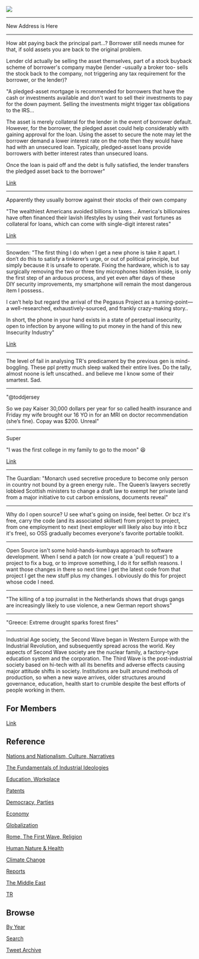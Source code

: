
<img src="https://drive.google.com/uc?export=view&id=1B2wf9R7AMH1d7Vw6e2mucLbIQ5NSjir7"/>

---

New Address is Here

---

How abt paying back the principal part...? Borrower still needs munee
for that, if sold assets you are back to the original problem.

Lender cld actually be selling the asset themselves, part of a stock
buyback scheme of borrower's company maybe (lender -usually a broker
too- sells the stock back to the company, not triggering any tax
requirement for the borrower, or the lender)?

"A pledged-asset mortgage is recommended for borrowers that have the
cash or investments available and don't want to sell their investments
to pay for the down payment. Selling the investments might trigger tax
obligations to the IRS...

The asset is merely collateral for the lender in the event of borrower
default. However, for the borrower, the pledged asset could help
considerably with gaining approval for the loan. Using the asset to
secure the note may let the borrower demand a lower interest rate on
the note then they would have had with an unsecured loan. Typically,
pledged-asset loans provide borrowers with better interest rates than
unsecured loans.

Once the loan is paid off and the debt is fully satisfied, the lender
transfers the pledged asset back to the borrower"

[Link](https://www.investopedia.com/terms/p/pledgedasset.asp)

---

Apparently they usually borrow against their stocks of their own company

"The wealthiest Americans avoided billions in taxes .. America's
billionaires have often financed their lavish lifestyles by using
their vast fortunes as collateral for loans, which can come with
single-digit interest rates"

[Link](https://www.businessinsider.com/american-billionaires-tax-avoidance-income-wealth-borrow-money-propublica-2021-6)

---

Snowden: "The first thing I do when I get a new phone is take it
apart. I don’t do this to satisfy a tinkerer’s urge, or out of
political principle, but simply because it is unsafe to
operate. Fixing the hardware, which is to say surgically removing the
two or three tiny microphones hidden inside, is only the first step of
an arduous process, and yet even after days of these DIY security
improvements, my smartphone will remain the most dangerous item I
possess..

I can’t help but regard the arrival of the Pegasus Project as a
turning-point—a well-researched, exhaustively-sourced, and frankly
crazy-making story..

In short, the phone in your hand exists in a state of perpetual
insecurity, open to infection by anyone willing to put money in the
hand of this new Insecurity Industry"

[Link](https://edwardsnowden.substack.com/p/ns-oh-god-how-is-this-legal)

---

The level of fail in analysing TR's predicament by the previous gen is
mind-boggling. These ppl pretty much sleep walked their entire
lives. Do the tally, almost noone is left unscathed.. and believe me I
know some of their smartest. Sad.

---

"@toddjersey

So we pay Kaiser 30,000 dollars per year for so called health
insurance and Friday my wife brought our 16 YO in for an MRI on doctor
recommendation (she’s fine). Copay was $200. Unreal"

---

Super

"I was the first college in my family to go to the moon" 😆

[Link](https://youtu.be/-_p287UVkEw?t=50)

---

The Guardian: "Monarch used secretive procedure to become only person
in country not bound by a green energy rule.. The Queen’s lawyers
secretly lobbied Scottish ministers to change a draft law to exempt
her private land from a major initiative to cut carbon emissions,
documents reveal"

---

Why do I open source? U see what's going on inside, feel better. Or
bcz it's free, carry the code (and its associated skillset) from
project to project, from one employment to next (next employer will
likely also buy into it bcz it's free), so OSS gradually becomes
everyone's favorite portable toolkit. 

---

Open Source isn't some hold-hands-kumbaya approach to software
development. When I send a patch (or now create a 'pull request') to a
project to fix a bug, or to improve something, I do it for selfish
reasons. I want those changes in there so next time I get the latest
code from that project I get the new stuff plus my changes. I
obviously do this for project whose code I need.

---

"The killing of a top journalist in the Netherlands shows that drugs
gangs are increasingly likely to use violence, a new German report
shows"

---

"Greece: Extreme drought sparks forest fires"

---

Industrial Age society, the Second Wave began in Western Europe with
the Industrial Revolution, and subsequently spread across the
world. Key aspects of Second Wave society are the nuclear family, a
factory-type education system and the corporation. The Third Wave is
the post-industrial society based on hi-tech with all its benefits and
adverse effects causing major attitude shifts in society. Institutions
are built around methods of production, so when a new wave arrives,
older structures around governance, education, health start to crumble
despite the best efforts of people working in them.

## For Members

[Link](https://thirdwave-members.herokuapp.com)

## Reference

[Nations and Nationalism, Culture, Narratives](/2013/02/nations-and-nationalism.md)

[The Fundamentals of Industrial Ideologies](/2011/04/fundamentals-of-industrial-ideologies.md)

[Education, Workplace](2017/09/education-workplace.md)

[Patents](/2018/09/patents.md)

[Democracy, Parties](/2016/11/democracy.md)

[Economy](/2018/05/economy.md)

[Globalization](/2018/09/globalization.md)

[Rome, The First Wave, Religion](/2017/12/rome.md)

[Human Nature & Health](/2020/07/human-nature.md)

[Climate Change](/2018/12/climate.md)

[Reports](/2019/05/reports.md)

[The Middle East](/2019/07/middleeast.md)

[TR](../tr)

## Browse

[By Year](years.md)

[Search](search.html)

[Tweet Archive](/tweets/README.md)


